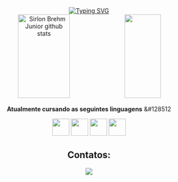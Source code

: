<meta charset="UTF-8">
<div align = "center">
<a href="https://git.io/typing-svg"><img src="https://readme-typing-svg.herokuapp.com?font=Fira+Code&pause=1000&center=true&vCenter=true&width=435&lines=Welcome!;My+name+is+Sirlon+Brehm+Junior;I'm+a+JAVA+student;." alt="Typing SVG" /></a>
</div>
<div align="center">  
  <img width="49%" height="195px" src="https://github-readme-stats.vercel.app/api?username=sirlonjr&show_icons=true&count_private=true&hide_border=true&title_color=ffffff&icon_color=01C231&text_color=f6f5f4&bg_color=0d1117" alt="Sirlon Brehm Junior github stats" /> 
  <img width="41%" height="195px" src="https://github-readme-stats.vercel.app/api/top-langs/?username=sirlonjr&layout=compact&hide_border=true&title_color=ffffff&text_color=f6f5f4&bg_color=0d1117" />





<b>Atualmente cursando as seguintes linguagens</b> &#128512 <br>
<div>
<img loading="lazy" src="https://cdn.jsdelivr.net/gh/devicons/devicon/icons/java/java-original.svg" width="40" height="40"/>
<img loading="lazy" src="https://logodownload.org/wp-content/uploads/2016/10/html5-logo.png" width="40" height="40"/>
<img loading="lazy" src="https://logospng.org/download/css-3/logo-css-3-2048.png" width="40" height="40"/>
<img loading="lazy" src="https://logodownload.org/wp-content/uploads/2022/04/javascript-logo-1.png" width="40" height="40"/>
</div>



## Contatos:
<div>
<a href="https://instagram.com/sirlonjrr?igshid=YTQwZjQ0NmI0OA==" target="_blank"><img loading="lazy" src="https://img.shields.io/badge/-Instagram-%23E4405F?style=for-the-badge&logo=instagram&logoColor=white" target="_blank"></a>

</div>

